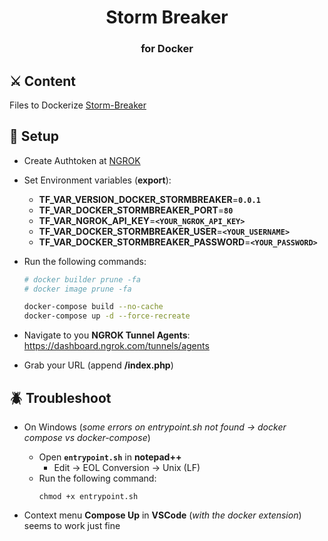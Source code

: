 <h1 align="center">Storm Breaker</h1>
<h3 align="center">for Docker</h3>

## ⚔️ Content

Files to Dockerize [Storm-Breaker](https://github.com/ultrasecurity/Storm-Breaker)

## 💾 Setup

- Create Authtoken at [NGROK](https://dashboard.ngrok.com/tunnels/authtokens)

- Set Environment variables (**export**):

   - **TF_VAR_VERSION_DOCKER_STORMBREAKER**=**```0.0.1```**
   - **TF_VAR_DOCKER_STORMBREAKER_PORT**=**```80```**
   - **TF_VAR_NGROK_API_KEY**=**```<YOUR_NGROK_API_KEY>```**
   - **TF_VAR_DOCKER_STORMBREAKER_USER**=**```<YOUR_USERNAME>```**
   - **TF_VAR_DOCKER_STORMBREAKER_PASSWORD**=**```<YOUR_PASSWORD>```**

- Run the following commands:
   ```bash
   # docker builder prune -fa
   # docker image prune -fa
   
   docker-compose build --no-cache
   docker-compose up -d --force-recreate
   ```

- Navigate to you **NGROK Tunnel Agents**: https://dashboard.ngrok.com/tunnels/agents

- Grab your URL (append **/index.php**)

## 🪲 Troubleshoot

- On Windows (*some errors on entrypoint.sh not found -> docker compose vs docker-compose*)

  - Open **```entrypoint.sh```** in **notepad++**
     - Edit -> EOL Conversion -> Unix (LF)
  - Run the following command:
      ```
      chmod +x entrypoint.sh
      ```
- Context menu **Compose Up** in **VSCode** (*with the docker extension*) seems to work just fine
